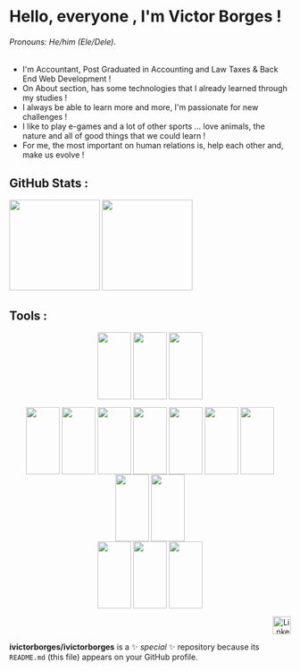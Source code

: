 # Hello, everyone , I'm Victor Borges ! 
###### Pronouns: He/him (Ele/Dele).
- I'm Accountant, Post Graduated in Accounting and Law Taxes & Back End Web Development !
- On About section, has some technologies that I already learned through my studies !
- I always be able to learn more and more, I'm passionate for new challenges !
- I like to play e-games and a lot of other sports ... love animals, the nature and all of good things that we could learn !
- For me, the most important on human relations is, help each other and, make us evolve !


## GitHub Stats :

<div>
  <img height="162cm"
       src="https://github-readme-stats.vercel.app/api?username=ivictorborges&show_icons=true&theme=prussian"/>
  <img height="162cm"
       src="https://github-readme-stats.vercel.app/api/top-langs/?username=ivictorborges&layout=compact&theme=prussian"/>
</div>

## Tools :

<div align="center" style="display: inline_block">
  
  <div>
    <img align="center" height="120" width="60"
      src="https://cdn.jsdelivr.net/gh/devicons/devicon/icons/javascript/javascript-original.svg" />
    <img align="center" height="120" width="60"
      src="https://cdn.jsdelivr.net/gh/devicons/devicon/icons/typescript/typescript-original.svg" />   
    <img align="center" height="120" width="60"
      src="https://cdn.jsdelivr.net/gh/devicons/devicon/icons/python/python-original.svg" />    
  </div>
  
  <img align="center" height="120" width="60" 
    src="https://cdn.jsdelivr.net/gh/devicons/devicon/icons/docker/docker-plain.svg" />
  <img align="center" height="120" width="60"
    src="https://cdn.jsdelivr.net/gh/devicons/devicon/icons/nodejs/nodejs-original.svg" />
  <img align="center" height="120" width="60"
    src="https://cdn.jsdelivr.net/gh/devicons/devicon/icons/css3/css3-original.svg" />
  <img align="center" height="120" width="60"
    src="https://cdn.jsdelivr.net/gh/devicons/devicon/icons/html5/html5-original.svg" />
  <img align="center" height="120" width="60"
    src="https://cdn.jsdelivr.net/gh/devicons/devicon/icons/react/react-original.svg" />
  <img align="center" height="120" width="60" 
    src="https://cdn.jsdelivr.net/gh/devicons/devicon/icons/redux/redux-original.svg" />
  <img align="center" height="120" width="60" 
    src="https://cdn.jsdelivr.net/gh/devicons/devicon/icons/express/express-original.svg" />       
  <img align="center" height="120" width="60" 
    src="https://cdn.jsdelivr.net/gh/devicons/devicon/icons/mysql/mysql-original.svg" />
  <img align="center" height="120" width="60" 
    src="https://cdn.jsdelivr.net/gh/devicons/devicon/icons/mongodb/mongodb-original.svg" />   
  <img align="center" height="120" width="60" 
    src="https://cdn.jsdelivr.net/gh/devicons/devicon/icons/jest/jest-plain.svg" />
  <img align="center" height="120" width="60"
    src="https://cdn.jsdelivr.net/gh/devicons/devicon/icons/mocha/mocha-plain.svg" />
  <img align="center" height="120" width="60"
    src="https://cdn.jsdelivr.net/gh/devicons/devicon/icons/pytest/pytest-original.svg" />
          
</div>

<div align="right">
    <a href="https://linkedin.com/in/victor-borges-beasolucoes" target="_blank"><img src="https://raw.githubusercontent.com/danielcranney/readme-generator/main/public/icons/socials/linkedin.svg" width="32" height="32" alt="Linkedin"></a>
</div>





**ivictorborges/ivictorborges** is a ✨ _special_ ✨ repository because its `README.md` (this file) appears on your GitHub profile.
